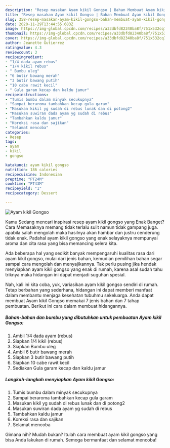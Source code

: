 ```yaml
---
description: "Resep masakan Ayam kikil Gongso | Bahan Membuat Ayam kikil Gongso Yang Bisa Manjain Lidah"
title: "Resep masakan Ayam kikil Gongso | Bahan Membuat Ayam kikil Gongso Yang Bisa Manjain Lidah"
slug: 358-resep-masakan-ayam-kikil-gongso-bahan-membuat-ayam-kikil-gongso-yang-bisa-manjain-lidah
date: 2020-11-29T13:44:55.683Z
image: https://img-global.cpcdn.com/recipes/a33dbfd82340ba8f/751x532cq70/ayam-kikil-gongso-foto-resep-utama.jpg
thumbnail: https://img-global.cpcdn.com/recipes/a33dbfd82340ba8f/751x532cq70/ayam-kikil-gongso-foto-resep-utama.jpg
cover: https://img-global.cpcdn.com/recipes/a33dbfd82340ba8f/751x532cq70/ayam-kikil-gongso-foto-resep-utama.jpg
author: Jeanette Gutierrez
ratingvalue: 4.3
reviewcount: 3
recipeingredient:
- "1/4 dada ayam rebus"
- "1/4 kikil rebus"
- " Bumbu uleg"
- "6 butir bawang merah"
- "3 butir bawang putih"
- "10 cabe rawit kecil"
- " Gula garam kecap dan kaldu jamur"
recipeinstructions:
- "Tumis bumbu dalam minyak secukupnya"
- "Sampai beraroma tambahkan kecap gula garam"
- "Masukan kikil yg sudah di rebus lunak dan di potong2"
- "Masukan suwiran dada ayam yg sudah di rebus"
- "Tambahkan kaldu jamur"
- "Koreksi rasa dan sajikan"
- "Selamat mencoba"
categories:
- Resep
tags:
- ayam
- kikil
- gongso

katakunci: ayam kikil gongso 
nutrition: 186 calories
recipecuisine: Indonesian
preptime: "PT24M"
cooktime: "PT43M"
recipeyield: "1"
recipecategory: Dessert

---
```



![Ayam kikil Gongso](https://img-global.cpcdn.com/recipes/a33dbfd82340ba8f/751x532cq70/ayam-kikil-gongso-foto-resep-utama.jpg)

Kamu Sedang mencari inspirasi resep ayam kikil gongso yang Enak Banget? Cara Memasaknya memang tidak terlalu sulit namun tidak gampang juga. apabila salah mengolah maka hasilnya akan hambar dan justru cenderung tidak enak. Padahal ayam kikil gongso yang enak selayaknya mempunyai aroma dan cita rasa yang bisa memancing selera kita.



Ada beberapa hal yang sedikit banyak mempengaruhi kualitas rasa dari ayam kikil gongso, mulai dari jenis bahan, kemudian pemilihan bahan segar sampai cara mengolah dan menyajikannya. Tak perlu pusing jika hendak menyiapkan ayam kikil gongso yang enak di rumah, karena asal sudah tahu triknya maka hidangan ini dapat menjadi suguhan spesial.


Nah, kali ini kita coba, yuk, variasikan ayam kikil gongso sendiri di rumah. Tetap berbahan yang sederhana, hidangan ini dapat memberi manfaat dalam membantu menjaga kesehatan tubuhmu sekeluarga. Anda dapat membuat Ayam kikil Gongso memakai 7 jenis bahan dan 7 tahap pembuatan. Berikut ini cara dalam membuat hidangannya.

<!--inarticleads1-->

##### Bahan-bahan dan bumbu yang dibutuhkan untuk pembuatan Ayam kikil Gongso:

1. Ambil 1/4 dada ayam (rebus)
1. Siapkan 1/4 kikil (rebus)
1. Siapkan  Bumbu uleg
1. Ambil 6 butir bawang merah
1. Siapkan 3 butir bawang putih
1. Siapkan 10 cabe rawit kecil
1. Sediakan  Gula garam kecap dan kaldu jamur




<!--inarticleads2-->

##### Langkah-langkah menyiapkan Ayam kikil Gongso:

1. Tumis bumbu dalam minyak secukupnya
1. Sampai beraroma tambahkan kecap gula garam
1. Masukan kikil yg sudah di rebus lunak dan di potong2
1. Masukan suwiran dada ayam yg sudah di rebus
1. Tambahkan kaldu jamur
1. Koreksi rasa dan sajikan
1. Selamat mencoba




Gimana nih? Mudah bukan? Itulah cara membuat ayam kikil gongso yang bisa Anda lakukan di rumah. Semoga bermanfaat dan selamat mencoba!
